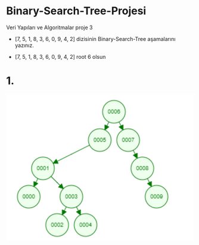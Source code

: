 # Binary-Search-Tree-Projesi
Veri Yapıları ve Algoritmalar proje 3

* [7, 5, 1, 8, 3, 6, 0, 9, 4, 2] dizisinin Binary-Search-Tree aşamalarını yazınız.

* [7, 5, 1, 8, 3, 6, 0, 9, 4, 2] root 6 olsun

# 1.

![Binary-Search-Tree](Adsız.png)

